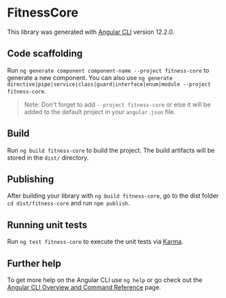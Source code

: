 # FitnessCore

This library was generated with [Angular CLI](https://github.com/angular/angular-cli) version 12.2.0.

## Code scaffolding

Run `ng generate component component-name --project fitness-core` to generate a new component. You can also use `ng generate directive|pipe|service|class|guard|interface|enum|module --project fitness-core`.
> Note: Don't forget to add `--project fitness-core` or else it will be added to the default project in your `angular.json` file. 

## Build

Run `ng build fitness-core` to build the project. The build artifacts will be stored in the `dist/` directory.

## Publishing

After building your library with `ng build fitness-core`, go to the dist folder `cd dist/fitness-core` and run `npm publish`.

## Running unit tests

Run `ng test fitness-core` to execute the unit tests via [Karma](https://karma-runner.github.io).

## Further help

To get more help on the Angular CLI use `ng help` or go check out the [Angular CLI Overview and Command Reference](https://angular.io/cli) page.
